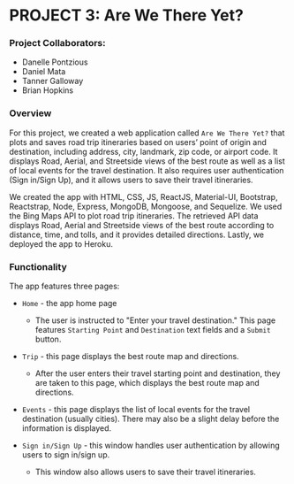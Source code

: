 # PROJECT 3: Are We There Yet?

### Project Collaborators:

* Danelle Pontzious
* Daniel Mata
* Tanner Galloway
* Brian Hopkins 

### Overview

For this project, we created a web application called `Are We There Yet?` that plots and saves road trip itineraries based on users’ point of origin and destination, including address, city, landmark, zip code, or airport code.
It displays Road, Aerial, and Streetside views of the best route as well as a list of local events for the travel destination. It also requires user authentication (Sign in/Sign Up), and it allows users to save their travel itineraries.

We created the app with HTML, CSS, JS, ReactJS, Material-UI, Bootstrap, 
Reactstrap, Node, Express, MongoDB, Mongoose, and Sequelize. We used the Bing Maps API to plot road trip itineraries. The retrieved API data displays Road, Aerial and Streetside views of the best route according to distance, time, and tolls, and it provides detailed directions. Lastly, we deployed the app to Heroku.

### Functionality

The app features three pages:

 * `Home` - the app home page
 
    * The user is instructed to "Enter your travel destination." This page features `Starting Point` and `Destination` text fields and a `Submit` button.

 * `Trip` - this page displays the best route map and directions.

    * After the user enters their travel starting point and destination, they are taken to this page, which displays the best route map and directions.

 * `Events` - this page displays the list of local events for the travel destination (usually cities). There may also be a slight delay before the information is displayed.

 * `Sign in/Sign Up` - this window handles user authentication by allowing users to sign in/sign up.
 
    * This window also allows users to save their travel itineraries.